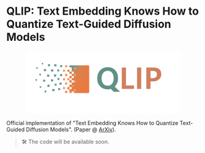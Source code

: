 # QLIP: Text Embedding Knows How to Quantize Text-Guided Diffusion Models

<p align="center">
  <img src="qlip_logo.png" alt="qlip_logo" width="80%">
</p>

Official implementation of "Text Embedding Knows How to Quantize Text-Guided Diffusion Models".
(Paper @ [ArXiv](https://arxiv.org/abs/2507.10340)).

>🛠️ The code will be available soon.
